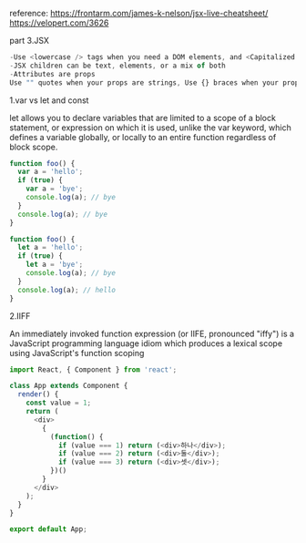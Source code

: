 reference: https://frontarm.com/james-k-nelson/jsx-live-cheatsheet/  https://velopert.com/3626

part 3.JSX
```js
-Use <lowercase /> tags when you need a DOM elements, and <Capitalized /> tags for component elements.
-JSX children can be text, elements, or a mix of both
-Attributes are props
Use "" quotes when your props are strings, Use {} braces when your props are literals or variables, And use bare attribute names to indicate a value of true
```

1.var vs let and const

let allows you to declare variables that are limited to a scope of a block statement, or expression on which it is used, unlike the var keyword, which defines a variable globally, or locally to an entire function regardless of block scope.

```js
function foo() {
  var a = 'hello';
  if (true) {
    var a = 'bye';
    console.log(a); // bye
  }
  console.log(a); // bye
}
```
```js
function foo() {
  let a = 'hello';
  if (true) {
    let a = 'bye';
    console.log(a); // bye
  }
  console.log(a); // hello
}
```


2.IIFF

An immediately invoked function expression (or IIFE, pronounced "iffy") is a JavaScript programming language idiom which produces a lexical scope using JavaScript's function scoping
```js
import React, { Component } from 'react';

class App extends Component {
  render() {
    const value = 1;
    return (
      <div>
        {
          (function() {
            if (value === 1) return (<div>하나</div>);
            if (value === 2) return (<div>둘</div>);
            if (value === 3) return (<div>셋</div>);
          })()
        }
      </div>
    );
  }
}

export default App;
```
